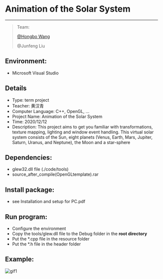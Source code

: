 # Animation of the Solar System

-----

>  Team: 
>  
>  [@Hongbo Wang ](https://github.com/BOBWang1117) 
>  
>  @Junfeng Liu
>
>  

## **Environment:**

- Microsoft Visual Studio

  

## **Details**

- Type: term project
- Teacher: 黄汉青
- Computer Language: C++, OpenGL, ...
- Project Name: Animation of the Solar System
- Time: 2020/12/12
- Description: This project aims to get you familiar with transformations, texture mapping, lighting and window event handling. This virtual solar system consists of the Sun, eight planets (Venus, Earth, Mars, Jupiter, Saturn, Uranus, and Neptune), the Moon and a star-sphere

## **Dependencies:** 

- glew32.dll file (./code/tools)
- source_after_compile(OpenGLtemplate).rar



## **Install package:**

- see Installation and setup for PC.pdf




## **Run program:**

- Configure the environment
- Copy the tools/glew.dll file to the Debug folder in the **root directory**
- Put the *.cpp file in the resource folder
- Put the *.h file in the header folder



## **Example:**

![gif1](./gif/solar-min.gif)

   

   

